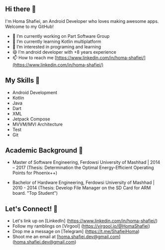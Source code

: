## Hi there 👋

I'm Homa Shafiei, an Android Developer who loves making awesome apps. Welcome to my GitHub!

- 🔭 I’m currently working on Part Software Group
- 🌱 I’m currently learning Kotlin multiplatform
- 👀 I’m interested in programing and learning
- 😄 I’m android developer with +8 years experience
- 📫 How to reach me [https://www.linkedin.com/in/homa-shafiei/](https://www.linkedin.com/in/homa-shafiei/)

## My Skills 🧰

- Android Development
- Kotlin
- Java
- Dart
- XML
- Jetpack Compose
- MVVM/MVI Architecture
- Test
- Git

## Academic Background 🌱

- Master of Software Engineering, Ferdowsi University of Mashhad | 2014 – 2017 (Thesis: Determination the Optimal Energy-Efficient Operating Points for Phoenix++)
  
- Bachelor of Hardware Engineering, Ferdowsi University of Mashhad | 2010 - 2014 (Thesis: Develop File Manager on the SD Card for ARM board. "Top Student")

## Let's Connect! 🌟

- Let's link up on [LinkedIn] (https://www.linkedin.com/in/homa-shafiei/)
- Follow my ramblings on [Virgool] (https://virgool.io/@HomaShafiei)
- Drop me a message on [Telegram] (https://t.me/ShafieiHoma)
- Shoot me an email at [homa.shafiei.dev@gmail.com] (homa.shafiei.dev@gmail.com)




<!--
**Homa-Shafiei/Homa-Shafiei** is a ✨ _special_ ✨ repository because its `README.md` (this file) appears on your GitHub profile.

Here are some ideas to get you started:

- 🔭 I’m currently working on ...
- 🌱 I’m currently learning ...
- 👯 I’m looking to collaborate on ...
- 🤔 I’m looking for help with ...
- 💬 Ask me about ...
- 📫 How to reach me: ...
- 😄 Pronouns: ...
- ⚡ Fun fact: ...
-->
